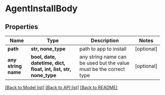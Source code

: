 # AgentInstallBody



## Properties
Name | Type | Description | Notes
------------ | ------------- | ------------- | -------------
**path** | **str, none_type** | path to app to install | [optional] 
**any string name** | **bool, date, datetime, dict, float, int, list, str, none_type** | any string name can be used but the value must be the correct type | [optional]

[[Back to Model list]](../README.md#documentation-for-models) [[Back to API list]](../README.md#documentation-for-api-endpoints) [[Back to README]](../README.md)



